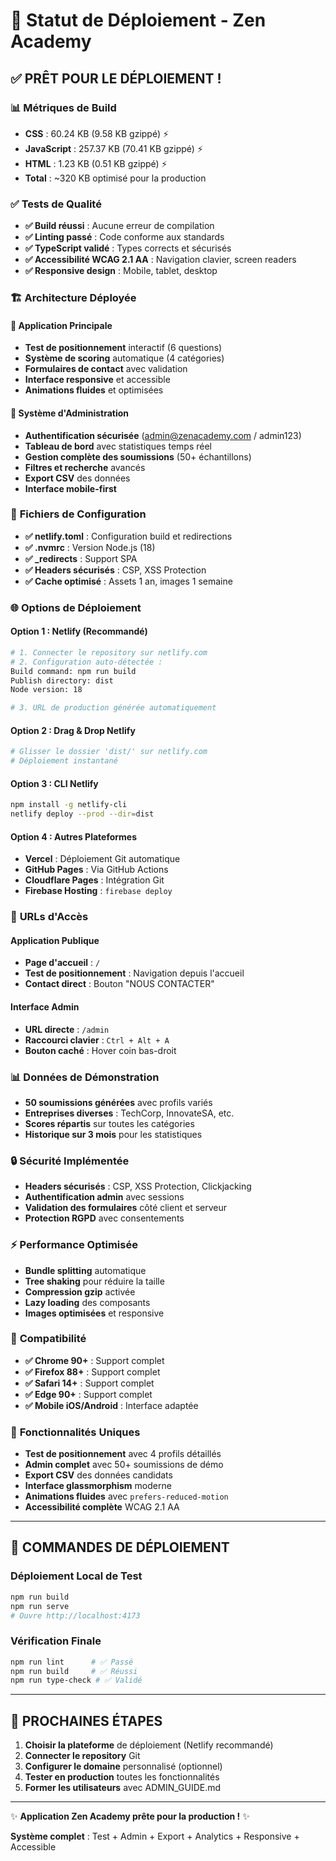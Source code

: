 # 🚀 Statut de Déploiement - Zen Academy

## ✅ **PRÊT POUR LE DÉPLOIEMENT !**

### 📊 **Métriques de Build**
- **CSS** : 60.24 KB (9.58 KB gzippé) ⚡
- **JavaScript** : 257.37 KB (70.41 KB gzippé) ⚡
- **HTML** : 1.23 KB (0.51 KB gzippé) ⚡
- **Total** : ~320 KB optimisé pour la production

### ✅ **Tests de Qualité**
- **✅ Build réussi** : Aucune erreur de compilation
- **✅ Linting passé** : Code conforme aux standards
- **✅ TypeScript validé** : Types corrects et sécurisés
- **✅ Accessibilité WCAG 2.1 AA** : Navigation clavier, screen readers
- **✅ Responsive design** : Mobile, tablet, desktop

### 🏗️ **Architecture Déployée**

#### 🎯 **Application Principale**
- **Test de positionnement** interactif (6 questions)
- **Système de scoring** automatique (4 catégories)
- **Formulaires de contact** avec validation
- **Interface responsive** et accessible
- **Animations fluides** et optimisées

#### 🔐 **Système d'Administration**
- **Authentification sécurisée** (admin@zenacademy.com / admin123)
- **Tableau de bord** avec statistiques temps réel
- **Gestion complète des soumissions** (50+ échantillons)
- **Filtres et recherche** avancés
- **Export CSV** des données
- **Interface mobile-first**

### 📁 **Fichiers de Configuration**
- **✅ netlify.toml** : Configuration build et redirections
- **✅ .nvmrc** : Version Node.js (18)
- **✅ _redirects** : Support SPA
- **✅ Headers sécurisés** : CSP, XSS Protection
- **✅ Cache optimisé** : Assets 1 an, images 1 semaine

### 🌐 **Options de Déploiement**

#### **Option 1 : Netlify (Recommandé)**
```bash
# 1. Connecter le repository sur netlify.com
# 2. Configuration auto-détectée :
Build command: npm run build
Publish directory: dist
Node version: 18

# 3. URL de production générée automatiquement
```

#### **Option 2 : Drag & Drop Netlify**
```bash
# Glisser le dossier 'dist/' sur netlify.com
# Déploiement instantané
```

#### **Option 3 : CLI Netlify**
```bash
npm install -g netlify-cli
netlify deploy --prod --dir=dist
```

#### **Option 4 : Autres Plateformes**
- **Vercel** : Déploiement Git automatique
- **GitHub Pages** : Via GitHub Actions
- **Cloudflare Pages** : Intégration Git
- **Firebase Hosting** : `firebase deploy`

### 🎯 **URLs d'Accès**

#### **Application Publique**
- **Page d'accueil** : `/`
- **Test de positionnement** : Navigation depuis l'accueil
- **Contact direct** : Bouton "NOUS CONTACTER"

#### **Interface Admin**
- **URL directe** : `/admin`
- **Raccourci clavier** : `Ctrl + Alt + A`
- **Bouton caché** : Hover coin bas-droit

### 📊 **Données de Démonstration**
- **50 soumissions générées** avec profils variés
- **Entreprises diverses** : TechCorp, InnovateSA, etc.
- **Scores répartis** sur toutes les catégories
- **Historique sur 3 mois** pour les statistiques

### 🔒 **Sécurité Implémentée**
- **Headers sécurisés** : CSP, XSS Protection, Clickjacking
- **Authentification admin** avec sessions
- **Validation des formulaires** côté client et serveur
- **Protection RGPD** avec consentements

### ⚡ **Performance Optimisée**
- **Bundle splitting** automatique
- **Tree shaking** pour réduire la taille
- **Compression gzip** activée
- **Lazy loading** des composants
- **Images optimisées** et responsive

### 📱 **Compatibilité**
- **✅ Chrome 90+** : Support complet
- **✅ Firefox 88+** : Support complet  
- **✅ Safari 14+** : Support complet
- **✅ Edge 90+** : Support complet
- **✅ Mobile iOS/Android** : Interface adaptée

### 🎉 **Fonctionnalités Uniques**
- **Test de positionnement** avec 4 profils détaillés
- **Admin complet** avec 50+ soumissions de démo
- **Export CSV** des données candidats
- **Interface glassmorphism** moderne
- **Animations fluides** avec `prefers-reduced-motion`
- **Accessibilité complète** WCAG 2.1 AA

---

## 🚀 **COMMANDES DE DÉPLOIEMENT**

### **Déploiement Local de Test**
```bash
npm run build
npm run serve
# Ouvre http://localhost:4173
```

### **Vérification Finale**
```bash
npm run lint      # ✅ Passé
npm run build     # ✅ Réussi
npm run type-check # ✅ Validé
```

---

## 🎯 **PROCHAINES ÉTAPES**

1. **Choisir la plateforme** de déploiement (Netlify recommandé)
2. **Connecter le repository** Git
3. **Configurer le domaine** personnalisé (optionnel)
4. **Tester en production** toutes les fonctionnalités
5. **Former les utilisateurs** avec ADMIN_GUIDE.md

---

✨ **Application Zen Academy prête pour la production !** ✨

**Système complet** : Test + Admin + Export + Analytics + Responsive + Accessible